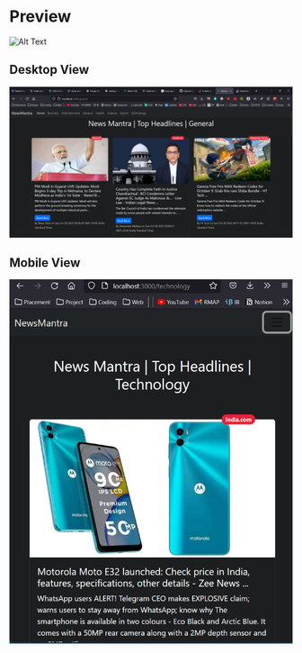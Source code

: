 # Preview

![Alt Text](https://github.com/SubratYeeshu/newsApp_react/blob/main/Preview.gif)

## Desktop View
![Alt Text](https://github.com/SubratYeeshu/newsApp_react/blob/main/front_page.png)

## Mobile View
![Alt Text](https://github.com/SubratYeeshu/newsApp_react/blob/main/mobile_view.png)
